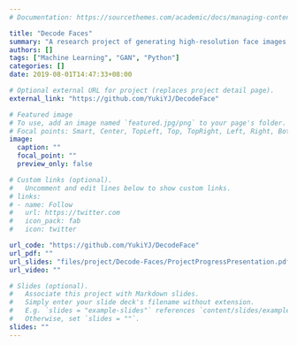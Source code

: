 ```yaml
---
# Documentation: https://sourcethemes.com/academic/docs/managing-content/

title: "Decode Faces"
summary: "A research project of generating high-resolution face images by Generative Adversarial Networks (GANs) and developing an interesting game application, "DecodeFaces", based on the generated images."
authors: []
tags: ["Machine Learning", "GAN", "Python"]
categories: []
date: 2019-08-01T14:47:33+08:00

# Optional external URL for project (replaces project detail page).
external_link: "https://github.com/YukiYJ/DecodeFace"

# Featured image
# To use, add an image named `featured.jpg/png` to your page's folder.
# Focal points: Smart, Center, TopLeft, Top, TopRight, Left, Right, BottomLeft, Bottom, BottomRight.
image:
  caption: ""
  focal_point: ""
  preview_only: false

# Custom links (optional).
#   Uncomment and edit lines below to show custom links.
# links:
# - name: Follow
#   url: https://twitter.com
#   icon_pack: fab
#   icon: twitter

url_code: "https://github.com/YukiYJ/DecodeFace"
url_pdf: ""
url_slides: "files/project/Decode-Faces/ProjectProgressPresentation.pdf"
url_video: ""

# Slides (optional).
#   Associate this project with Markdown slides.
#   Simply enter your slide deck's filename without extension.
#   E.g. `slides = "example-slides"` references `content/slides/example-slides.md`.
#   Otherwise, set `slides = ""`.
slides: ""
---
```

